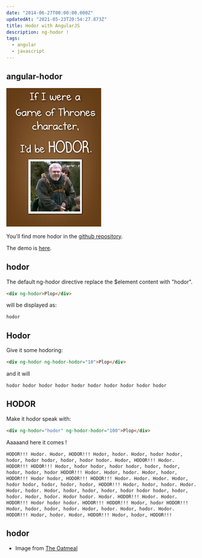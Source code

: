 ```yaml
---
date: "2014-06-27T00:00:00.000Z"
updatedAt: "2021-05-23T20:54:27.873Z"
title: Hodor with AngularJS
description: ng-hodor !
tags:
  - angular
  - javascript
---
```


## angular-hodor

![Hodor !](../../../public/assets/contentful/38log8us31S0ROXlnqJn9b/839584563121d043f69dcee812c88aae/oatmeal_hodor.jpg)

You'll find more hodor in the [github repository](https://github.com/SiegfriedEhret/angular-hodor).

The demo is [here](https://dev.ehret.me/angular-hodor/demo/).

## hodor

The default ng-hodor directive replace the $element content with "hodor".

```html
<div ng-hodor>Plop</div>
```

will be displayed as:

```text
hodor
```

## Hodor

Give it some hodoring:

```html
<div ng-hodor ng-hodor-hodor="10">Plop</div>
```

and it will

```text
hodor hodor hodor hodor hodor hodor hodor hodor hodor hodor
```

## HODOR

Make it hodor speak with:

```html
<div ng-hodor="hodor" ng-hodor-hodor="100">Plop</div>
```

Aaaaand here it comes !

```text
HODOR!!! Hodor. Hodor, HODOR!!! Hodor, hodor. Hodor, hodor hodor, hodor, hodor hodor, hodor, hodor hodor. Hodor, HODOR!!! Hodor. HODOR!!! HODOR!!! Hodor, hodor hodor, hodor hodor, hodor, hodor, hodor, hodor, hodor HODOR!!! Hodor. Hodor, hodor. Hodor, hodor, HODOR!!! Hodor hodor, HODOR!!! HODOR!!! Hodor. Hodor. Hodor. Hodor, hodor hodor, hodor, hodor, hodor, HODOR!!! Hodor, hodor, hodor. Hodor. Hodor, hodor. Hodor, hodor, hodor, hodor, hodor hodor hodor, hodor, hodor. Hodor, hodor. Hodor hodor. Hodor. HODOR!!! Hodor. Hodor. HODOR!!! Hodor hodor hodor. HODOR!!! HODOR!!! Hodor, hodor HODOR!!! Hodor, hodor, hodor, hodor. Hodor, hodor. Hodor, hodor. Hodor. HODOR!!! Hodor, hodor. Hodor, HODOR!!! Hodor, hodor, HODOR!!!
```

## hodor

- Image from [The Oatmeal](http://theoatmeal.com/quiz/got_character)
